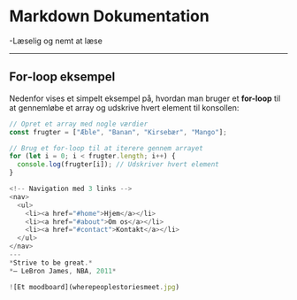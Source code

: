 # Markdown Dokumentation

-Læselig og nemt at læse

---

## For-loop eksempel

Nedenfor vises et simpelt eksempel på, hvordan man bruger et **for-loop** til at gennemløbe et array og udskrive hvert element til konsollen:

```javascript
// Opret et array med nogle værdier
const frugter = ["Æble", "Banan", "Kirsebær", "Mango"];

// Brug et for-loop til at iterere gennem arrayet
for (let i = 0; i < frugter.length; i++) {
  console.log(frugter[i]); // Udskriver hvert element
}

<!-- Navigation med 3 links -->
<nav>
  <ul>
    <li><a href="#home">Hjem</a></li>
    <li><a href="#about">Om os</a></li>
    <li><a href="#contact">Kontakt</a></li>
  </ul>
</nav>
--- 
*Strive to be great.*  
*— LeBron James, NBA, 2011*

![Et moodboard](wherepeoplestoriesmeet.jpg)